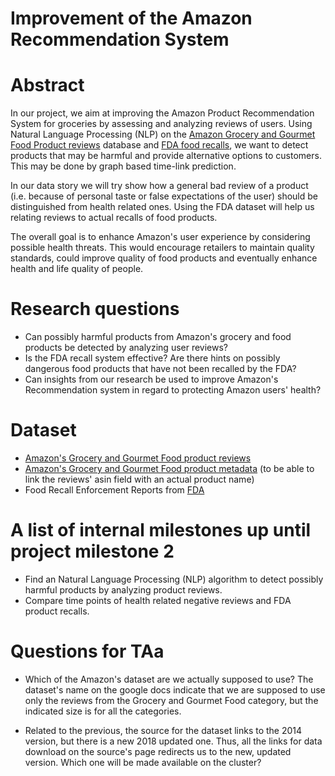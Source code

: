 # Improvement of the Amazon Recommendation System

# Abstract
In our project, we aim at improving the Amazon Product Recommendation System for groceries by assessing and analyzing reviews of users. Using Natural Language Processing (NLP) on the [Amazon Grocery and Gourmet Food Product reviews](http://jmcauley.ucsd.edu/data/amazon/) database and [FDA food recalls](https://open.fda.gov/downloads/), we want to detect products that may be harmful and provide alternative options to customers. This may be done by graph based time-link prediction.

In our data story we will try show how a general bad review of a product (i.e. because of personal taste or false expectations of the user) should be distinguished from health related ones. Using the FDA dataset will help us relating reviews to actual recalls of food products.

The overall goal is to enhance Amazon's user experience by considering possible health threats. This would encourage retailers to maintain quality standards, could improve quality of food products and eventually enhance health and life quality of people.

# Research questions
* Can possibly harmful products from Amazon's grocery and food products be detected by analyzing user reviews?
* Is the FDA recall system effective? Are there hints on possibly dangerous food products that have not been recalled by the FDA?
* Can insights from our research be used to improve Amazon's Recommendation system in regard to protecting Amazon users' health?

# Dataset
* [Amazon's Grocery and Gourmet Food product reviews](http://jmcauley.ucsd.edu/data/amazon/)
* [Amazon's Grocery and Gourmet Food product metadata](http://jmcauley.ucsd.edu/data/amazon/) (to be able to link the reviews' asin field with an actual product name)
* Food Recall Enforcement Reports from [FDA](https://open.fda.gov/downloads/) 

# A list of internal milestones up until project milestone 2
* Find an Natural Language Processing (NLP) algorithm to detect possibly harmful products by analyzing product reviews.
* Compare time points of health related negative reviews and FDA product recalls.

# Questions for TAa
* Which of the Amazon's dataset are we actually supposed to use? The dataset's name on the google docs indicate that we are supposed to use only the reviews from the Grocery and Gourmet Food category, but the indicated size is for all the categories.

* Related to the previous, the source for the dataset links to the 2014 version, but there is a new 2018 updated one. Thus, all the links for data download on the source's page redirects us to the new, updated version. Which one will be made available on the cluster?
